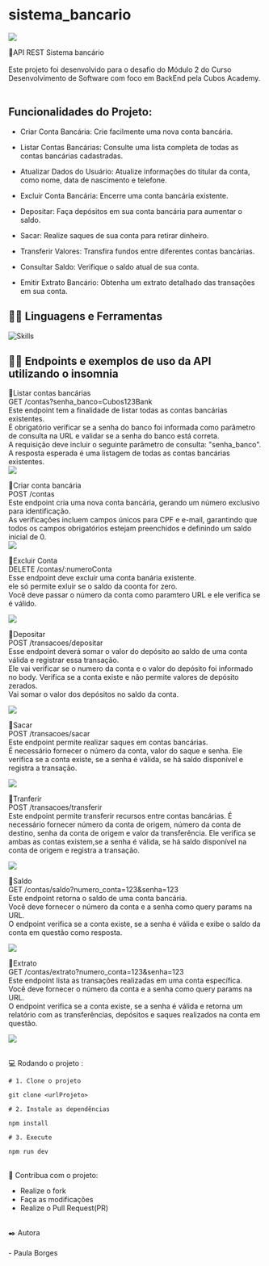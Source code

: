 # sistema_bancario


![](imagens/banco.png)



🏦API REST Sistema bancário <br><br>
Este projeto foi desenvolvido para o desafio do Módulo 2 do Curso Desenvolvimento de Software com foco em BackEnd pela Cubos Academy.<br><br>

##  Funcionalidades do Projeto:

- Criar Conta Bancária: Crie facilmente uma nova conta bancária.

- Listar Contas Bancárias: Consulte uma lista completa de todas as contas bancárias cadastradas.

- Atualizar Dados do Usuário: Atualize informações do titular da conta, como nome, data de nascimento e telefone.

- Excluir Conta Bancária: Encerre uma conta bancária existente.

- Depositar: Faça depósitos em sua conta bancária para aumentar o saldo.

- Sacar: Realize saques de sua conta para retirar dinheiro.

- Transferir Valores: Transfira fundos entre diferentes contas bancárias.

- Consultar Saldo: Verifique o saldo atual de sua conta.

- Emitir Extrato Bancário: Obtenha um extrato detalhado das transações em sua conta.

## :man_mechanic: Linguagens e Ferramentas

![Skills](https://skillicons.dev/icons?i=nodejs,js,express)

## 💁‍♂️ Endpoints e exemplos de uso da API utilizando o insomnia

📌Listar contas bancárias<br>
GET /contas?senha_banco=Cubos123Bank<br>
Este endpoint tem a finalidade de listar todas as contas bancárias existentes.<br>
É obrigatório verificar se a senha do banco foi informada como parâmetro de consulta na URL e validar se a senha do banco está correta.<br>
A requisição deve incluir o seguinte parâmetro de consulta: "senha_banco".<br>
A resposta esperada é uma listagem de todas as contas bancárias existentes.<br>
![](imagens/listarContas.png)

📌Criar conta bancária<br>
POST /contas<br>
Este endpoint cria uma nova conta bancária, gerando um número exclusivo para identificação.<br>
As verificações incluem campos únicos para CPF e e-mail, garantindo que todos os campos obrigatórios estejam preenchidos e definindo um saldo inicial de 0.<br>
![](imagens/criarConta.png)

📌Excluir Conta<br>
DELETE /contas/:numeroConta<br>
Esse endpoint deve excluir uma conta banária existente.<br>
ele só permite exluir se o saldo da coonta for zero.<br>
Você deve passar o número da conta como paramtero URL e ele verifica se é válido.<br>

![](imagens/deletar.png)

📌Depositar<br>
POST /transacoes/depositar<br>
Esse endpoint deverá somar o valor do depósito ao saldo de uma conta válida e registrar essa transação.<br>
Ele vai verificar se o numero da conta e o valor do depósito foi informado no body. Verifica se a conta existe e não permite valores de depósito zerados.<br>
Vai somar o valor dos depósitos no saldo da conta.<br>

![](imagens/depositar.png)

📌Sacar<br>
POST /transacoes/sacar<br>
Este endpoint permite realizar saques em contas bancárias.<br>
É necessário fornecer o número da conta, valor do saque e senha. Ele verifica se a conta existe, se a senha é válida, se há saldo disponível e registra a transação.<br>

![](imagens/sacar.png)

📌Tranferir<br>
POST /transacoes/transferir<br>
Este endpoint permite transferir recursos entre contas bancárias. É necessário fornecer número da conta de origem, número da conta de destino, senha da conta de origem e valor da transferência.
Ele verifica se ambas as contas existem,se a senha é válida, se há saldo disponível na conta de origem e registra a transação.<br>

![](imagens/transferir.png)

📌Saldo<br>
GET /contas/saldo?numero_conta=123&senha=123<br>
Este endpoint retorna o saldo de uma conta bancária.<br>
Você deve fornecer o número da conta e a senha como query params na URL.<br>
O endpoint verifica se a conta existe, se a senha é válida e exibe o saldo da conta em questão como resposta.<br>

![](imagens/saldo.png)

📌Extrato<br>
GET /contas/extrato?numero_conta=123&senha=123<br>
Este endpoint lista as transações realizadas em uma conta específica.<br>
Você deve fornecer o número da conta e a senha como query params na URL.<br>
O endpoint verifica se a conta existe, se a senha é válida e retorna um relatório com as transferências, depósitos e saques realizados na conta em questão.<br>

![](imagens/extrato.png)

<br>
💻 Rodando o projeto :

```shell
# 1. Clone o projeto

git clone <urlProjeto>

# 2. Instale as dependências

npm install

# 3. Execute 

npm run dev

```
<br>
 🚩 Contribua com o projeto:

- Realize o fork
- Faça as modificações
- Realize o Pull Request(PR)
<br>
✒️ Autora<br><br>
- Paula Borges
